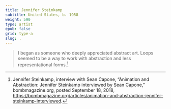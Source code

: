 ```yaml
---
title: Jennifer Steinkamp
subtitle: United States, b. 1958
weight: 590
type: artist
epub: false
grid: type-a
slug: .
---
```

> I began as someone who deeply appreciated abstract art. Loops seemed to be a way to work with abstraction and less representational forms.[^1]

[^1]: Jennifer Steinkamp, interview with Sean Capone, “Animation and Abstraction: Jennifer Steinkamp interviewed by Sean Capone,” bombmagazine.org, posted September 18, 2018, https://bombmagazine.org/articles/animation-and-abstraction-jennifer-steinkamp-interviewed.
